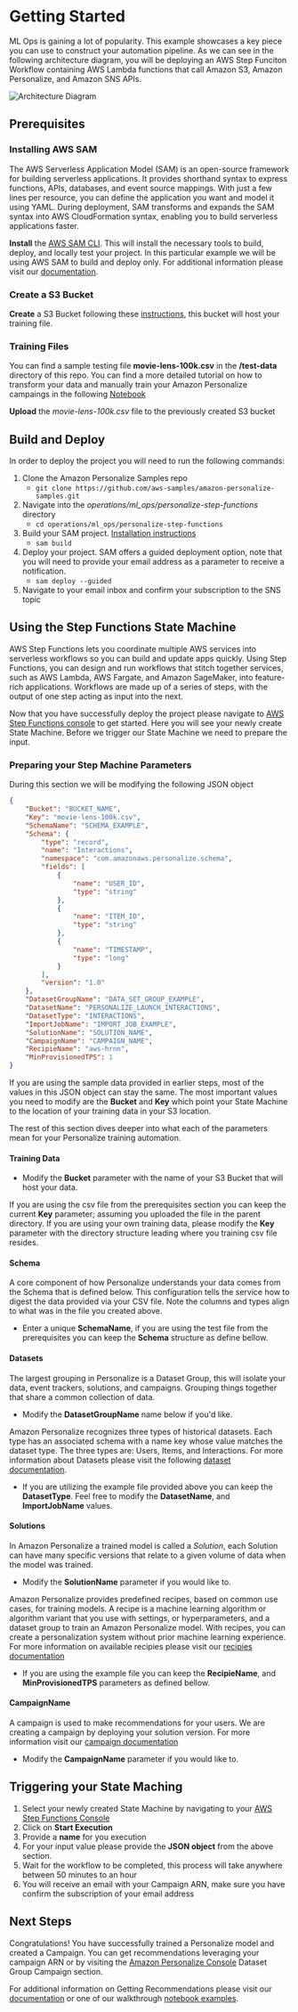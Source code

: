 
# Getting Started

ML Ops is gaining a lot of popularity. This example showcases a key piece you can use to construct your automation pipeline. As we can see in the following architecture diagram, you will be deploying an AWS Step Funciton Workflow containing AWS Lambda functions that call Amazon S3, Amazon Personalize, and Amazon SNS APIs.

![Architecture Diagram](images/personalize-stepfunctions.png)


## Prerequisites

### Installing AWS SAM

The AWS Serverless Application Model (SAM) is an open-source framework for building serverless applications. It provides shorthand syntax to express functions, APIs, databases, and event source mappings. With just a few lines per resource, you can define the application you want and model it using YAML. During deployment, SAM transforms and expands the SAM syntax into AWS CloudFormation syntax, enabling you to build serverless applications faster.

**Install** the [AWS SAM CLI](https://docs.aws.amazon.com/serverless-application-model/latest/developerguide/serverless-sam-cli-install.html). 
This will install the necessary tools to build, deploy, and locally test your project. In this particular example we will be using AWS SAM to build and deploy only. For additional information please visit our [documentation](https://docs.aws.amazon.com/serverless-application-model/latest/developerguide/what-is-sam.html).

### Create a S3 Bucket

**Create** a S3 Bucket following these [instructions](https://docs.aws.amazon.com/AmazonS3/latest/user-guide/create-bucket.html), this bucket will host your training file.

### Training Files

You can find a sample testing file **movie-lens-100k.csv** in the **/test-data** directory of this repo. You can find a more detailed tutorial on how to transform your data and manually train your Amazon Personalize campaings in the following [Notebook](https://github.com/aws-samples/amazon-personalize-samples/blob/master/personalize_sample_notebook.ipynb)

**Upload** the *movie-lens-100k.csv* file to the previously created S3 bucket


## Build and Deploy

In order to deploy the project you will need to run the following commands:

1. Clone the Amazon Personalize Samples repo 
    - `git clone https://github.com/aws-samples/amazon-personalize-samples.git`
2. Navigate into the *operations/ml_ops/personalize-step-functions* directory
    - `cd operations/ml_ops/personalize-step-functions` 
3. Build your SAM project. [Installation instructions](https://docs.aws.amazon.com/serverless-application-model/latest/developerguide/serverless-sam-cli-install.html)
    - `sam build` 
4. Deploy your project. SAM offers a guided deployment option, note that you will need to provide your email address as a parameter to receive a notification.
    - `sam deploy --guided`
5. Navigate to your email inbox and confirm your subscription to the SNS topic

## Using the Step Functions State Machine

AWS Step Functions lets you coordinate multiple AWS services into serverless workflows so you can build and update apps quickly. Using Step Functions, you can design and run workflows that stitch together services, such as AWS Lambda, AWS Fargate, and Amazon SageMaker, into feature-rich applications. Workflows are made up of a series of steps, with the output of one step acting as input into the next. 

Now that you have successfully deploy the project please navigate to [AWS Step Functions console](https://console.aws.amazon.com/states/home?region=us-east-1#/statemachines) to get started. Here you will see your newly create State Machine. Before we trigger our State Machine we need to prepare the input.

### Preparing your Step Machine Parameters

During this section we will be modifying the following JSON object 

```JSON
{
    "Bucket": "BUCKET_NAME",
    "Key": "movie-lens-100k.csv",
    "SchemaName": "SCHEMA_EXAMPLE",
    "Schema": {
        "type": "record",
        "name": "Interactions",
        "namespace": "com.amazonaws.personalize.schema",
        "fields": [
            {
                "name": "USER_ID",
                "type": "string"
            },
            {
                "name": "ITEM_ID",
                "type": "string"
            },
            {
                "name": "TIMESTAMP",
                "type": "long"
            }
        ],
        "version": "1.0"
    },
  	"DatasetGroupName": "DATA_SET_GROUP_EXAMPLE",
  	"DatasetName": "PERSONALIZE_LAUNCH_INTERACTIONS",
  	"DatasetType": "INTERACTIONS",
  	"ImportJobName": "IMPORT_JOB_EXAMPLE",
	"SolutionName": "SOLUTION_NAME",
  	"CampaignName": "CAMPAIGN_NAME",
  	"RecipieName": "aws-hrnn",
  	"MinProvisionedTPS": 1
}
```

If you are using the sample data provided in earlier steps, most of the values in this JSON object can stay the same. The most important values you need to modify are the **Bucket** and **Key** which point your State Machine to the location of your training data in your S3 location.

The rest of this section dives deeper into what each of the parameters mean for your Personalize training automation.

#### Training Data

* Modify the **Bucket** parameter with the name of your S3 Bucket that will host your data. 

If you are using the csv file from the prerequisites section you can keep the current **Key** parameter; assuming you uploaded the file in the parent directory. If you are using your own training data, please modify the **Key** parameter with the directory structure leading where you training csv file resides.

#### Schema

A core component of how Personalize understands your data comes from the Schema that is defined below. This configuration tells the service how to digest the data provided via your CSV file. Note the columns and types align to what was in the file you created above. 

* Enter a unique **SchemaName**, if you are using the test file from the prerequisites you can keep the **Schema** structure as define bellow.

#### Datasets

The largest grouping in Personalize is a Dataset Group, this will isolate your data, event trackers, solutions, and campaigns. Grouping things together that share a common collection of data. 

* Modify the **DatasetGroupName** name below if you'd like.

Amazon Personalize recognizes three types of historical datasets. Each type has an associated schema with a name key whose value matches the dataset type. The three types are: Users, Items, and Interactions. For more information about Datasets please visit the following [dataset documentation](https://docs.aws.amazon.com/personalize/latest/dg/how-it-works-dataset-schema.html).

* If you are utilizing the example file provided above you can keep the **DatasetType**. Feel free to modify the **DatasetName**, and **ImportJobName** values.

#### Solutions
In Amazon Personalize a trained model is called a *Solution*, each Solution can have many specific versions that relate to a given volume of data when the model was trained.

* Modify the **SolutionName** parameter if you would like to.

Amazon Personalize provides predefined recipes, based on common use cases, for training models. A recipe is a machine learning algorithm or algorithm variant that you use with settings, or hyperparameters, and a dataset group to train an Amazon Personalize model. With recipes, you can create a personalization system without prior machine learning experience. For more information on available recipies please visit our [recipies documentation](https://docs.aws.amazon.com/personalize/latest/dg/working-with-predefined-recipes.html)

* If you are using the example file you can keep the **RecipieName**, and **MinProvisionedTPS** parameters as defined bellow.

#### CampaignName

A campaign is used to make recommendations for your users. We are creating a campaign by deploying your solution version. For more information visit our [campaign documentation](https://docs.aws.amazon.com/personalize/latest/dg/campaigns.html)

* Modify the **CampaignName** parameter if you would like to.

## Triggering your State Maching

1. Select your newly created State Machine by navigating to your [AWS Step Functions Console](https://console.aws.amazon.com/states/home?region=us-east-1#/statemachines)
2. Click on **Start Execution**
3. Provide a **name** for you execution
4. For your input value please provide the **JSON object** from the above section.
5. Wait for the workflow to be completed, this process will take anywhere between 50 minutes to an hour
6. You will receive an email with your Campaign ARN, make sure you have confirm the subscription of your email address

## Next Steps

Congratulations! You have successfully trained a Personalize model and created a Campaign. You can get recommendations leveraging your campaign ARN or by visiting the [Amazon Personalize Console](https://console.aws.amazon.com/personalize/home?region=us-east-1#datasetGroups) Dataset Group Campaign section.

For additional information on Getting Recommendations please visit our [documentation](https://docs.aws.amazon.com/personalize/latest/dg/getting-recommendations.html) or one of our walkthrough [notebook examples](https://github.com/aws-samples/amazon-personalize-samples/blob/master/personalize_sample_notebook.ipynb).
